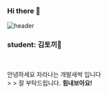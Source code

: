 ### Hi there 👋
![header](https://capsule-render.vercel.app/api?type=wave&color=auto&height=300&section=header&text=KIM%20tokki%20Blog&fontSize=90)

### student: 김토끼👋

</br>
<p> 안녕하세요 자라나는 개발새싹 입니다</br>
>   > 잘 부탁드립니다. <strong> 힘내보아요!</strong> </p>



